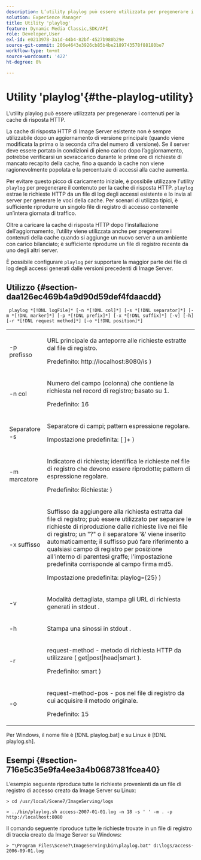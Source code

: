 ```yaml
---
description: L’utility playlog può essere utilizzata per pregenerare i contenuti per la cache di risposta HTTP.
solution: Experience Manager
title: Utility 'playlog'
feature: Dynamic Media Classic,SDK/API
role: Developer,User
exl-id: e0213978-3a1d-44b4-82bf-4527b980b29e
source-git-commit: 206e4643e3926cb85b4be2189743578f88180be7
workflow-type: tm+mt
source-wordcount: '422'
ht-degree: 0%

---
```


# Utility &#39;playlog&#39;{#the-playlog-utility}

L’utility playlog può essere utilizzata per pregenerare i contenuti per la cache di risposta HTTP.

La cache di risposta HTTP di Image Server esistente non è sempre utilizzabile dopo un aggiornamento di versione principale (quando viene modificata la prima o la seconda cifra del numero di versione). Se il server deve essere portato in condizioni di pieno carico dopo l’aggiornamento, potrebbe verificarsi un sovraccarico durante le prime ore di richieste di mancato recapito della cache, fino a quando la cache non viene ragionevolmente popolata e la percentuale di accessi alla cache aumenta.

Per evitare questo picco di caricamento iniziale, è possibile utilizzare l&#39;utility `playlog` per pregenerare il contenuto per la cache di risposta HTTP. `playlog` estrae le richieste HTTP da un file di log degli accessi esistente e lo invia al server per generare le voci della cache. Per scenari di utilizzo tipici, è sufficiente riprodurre un singolo file di registro di accesso contenente un’intera giornata di traffico.

Oltre a caricare la cache di risposta HTTP dopo l’installazione dell’aggiornamento, l’utility viene utilizzata anche per pregenerare i contenuti della cache quando si aggiunge un nuovo server a un ambiente con carico bilanciato; è sufficiente riprodurre un file di registro recente da uno degli altri server.

È possibile configurare `playlog` per supportare la maggior parte dei file di log degli accessi generati dalle versioni precedenti di Image Server.

## Utilizzo {#section-daa126ec469b4a9d90d59def4fdaacdd}

` playlog *[!DNL logFile]* [-n *[!DNL col]*] [-s *[!DNL separator]*] [-m *[!DNL marker]*] [-p *[!DNL prefix]*] [-x *[!DNL suffix]*] [-v] [-h] [-r *[!DNL request method]*] [-o *[!DNL position]*]`

<table id="simpletable_39B9638BCB0F4244B5155C958C044C31"> 
 <tr class="strow"> 
  <td class="stentry"> <p> <span class="codeph"> -p <span class="varname"> prefisso </span> </span> </p> </td> 
  <td class="stentry"> <p>URL principale da anteporre alle richieste estratte dal file di registro. </p> <p>Predefinito: <span class="filepath"> http://localhost:8080/is </span>) </p> </td> 
 </tr> 
 <tr class="strow"> 
  <td class="stentry"> <p> <span class="codeph"> -n <span class="varname"> col </span> </span> </p> </td> 
  <td class="stentry"> <p>Numero del campo (colonna) che contiene la richiesta nel record di registro; basato su 1. </p> <p>Predefinito: 16 </p> </td> 
 </tr> 
 <tr class="strow"> 
  <td class="stentry"> <p> Separatore <span class="codeph"> -s <span class="varname"> </span> </span> </p> </td> 
  <td class="stentry"> <p>Separatore di campi; pattern espressione regolare. </p> <p>Impostazione predefinita: <span class="codeph"> [ ]+ </span>) </p> </td> 
 </tr> 
 <tr class="strow"> 
  <td class="stentry"> <p> <span class="codeph"> -m <span class="varname"> marcatore </span> </span> </p> </td> 
  <td class="stentry"> <p>Indicatore di richiesta; identifica le richieste nel file di registro che devono essere riprodotte; pattern di espressione regolare. </p> <p>Predefinito: <span class="codeph"> Richiesta: </span>) </p> </td> 
 </tr> 
 <tr class="strow"> 
  <td class="stentry"> <p> <span class="codeph"> -x <span class="varname"> suffisso </span> </span> </p> </td> 
  <td class="stentry"> <p>Suffisso da aggiungere alla richiesta estratta dal file di registro; può essere utilizzato per separare le richieste di riproduzione dalle richieste live nei file di registro; un "?" o il separatore '&amp;' viene inserito automaticamente; il suffisso può fare riferimento a qualsiasi campo di registro per posizione all'interno di parentesi graffe; l'impostazione predefinita corrisponde al campo firma md5. </p> <p>Impostazione predefinita: <span class="codeph"> playlog={25} </span>) </p> </td> 
 </tr> 
 <tr class="strow"> 
  <td class="stentry"> <p> <span class="codeph"> -v </span> </p> </td> 
  <td class="stentry"> <p>Modalità dettagliata, stampa gli URL di richiesta generati in <span class="codeph"> stdout </span>. </p> </td> 
 </tr> 
 <tr class="strow"> 
  <td class="stentry"> <p> <span class="codeph"> -h </span> </p> </td> 
  <td class="stentry"> <p>Stampa una sinossi in <span class="codeph"> stdout </span>. </p> </td> 
 </tr> 
 <tr class="strow"> 
  <td class="stentry"> <p> <span class="codeph"> -r </span> </p> </td> 
  <td class="stentry"> <p>request-method - metodo di richiesta HTTP da utilizzare ( <span class="codeph"> get|post|head|smart </span>). </p> <p>Predefinito: <span class="codeph"> smart </span>) </p> </td> 
 </tr> 
 <tr class="strow"> 
  <td class="stentry"> <p> <span class="codeph"> -o </span> </p> </td> 
  <td class="stentry"> <p>request-method-pos - pos nel file di registro da cui acquisire il metodo originale. </p> <p>Predefinito: 15 </p> </td> 
 </tr> 
</table>

Per Windows, il nome file è [!DNL playlog.bat] e su Linux è [!DNL playlog.sh].

## Esempi {#section-716e5c35e9fa4ee3a4b0687381fcea40}

L’esempio seguente riproduce tutte le richieste provenienti da un file di registro di accesso creato da Image Server su Linux:

`> cd /usr/local/Scene7/ImageServing/logs`

`> ../bin/playlog.sh access-2007-01-01.log -n 18 -s ' ' -m . -p http://localhost:8080`

Il comando seguente riproduce tutte le richieste trovate in un file di registro di traccia creato da Image Server su Windows:

`> "\Program Files\Scene7\ImageServing\bin\playlog.bat" d:\logs/access-2006-09-01.log`
